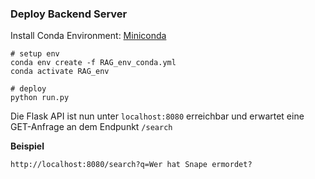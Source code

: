 ### Deploy Backend Server

Install Conda Environment:  [Miniconda](https://docs.anaconda.com/free/miniconda/)

```
# setup env
conda env create -f RAG_env_conda.yml
conda activate RAG_env

# deploy
python run.py
```

Die Flask API ist nun unter `localhost:8080` erreichbar und erwartet eine GET-Anfrage an dem Endpunkt `/search`

**Beispiel**
```
http://localhost:8080/search?q=Wer hat Snape ermordet?
```



